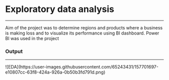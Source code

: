# Exploratory data analysis
<hr>
Aim of the project was to determine regions and products where a business is making loss and to visualize its performance using BI dashboard.
Power BI was used in the project


### Output
<hr>
![EDA](https://user-images.githubusercontent.com/65243431/157701697-e10807cc-63f8-424a-926a-0b50b3fd791d.png)
